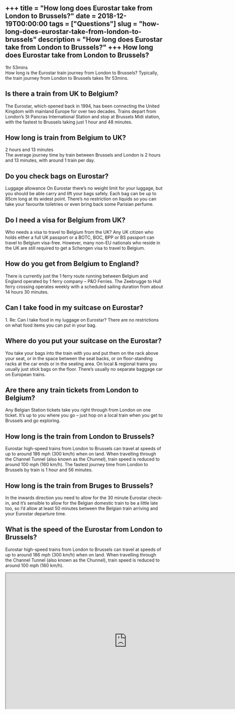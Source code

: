 +++
title = "How long does Eurostar take from London to Brussels?"
date = 2018-12-19T00:00:00
tags = ["Questions"]
slug = "how-long-does-eurostar-take-from-london-to-brussels"
description = "How long does Eurostar take from London to Brussels?"
+++
How long does Eurostar take from London to Brussels?
----------------------------------------------------

1hr 53mins  
How long is the Eurostar train journey from London to Brussels? Typically, the train journey from London to Brussels takes 1hr 53mins.

Is there a train from UK to Belgium?
------------------------------------

The Eurostar, which opened back in 1994, has been connecting the United Kingdom with mainland Europe for over two decades. Trains depart from London’s St Pancras International Station and stop at Brussels Midi station, with the fastest to Brussels taking just 1 hour and 48 minutes.

How long is train from Belgium to UK?
-------------------------------------

2 hours and 13 minutes  
The average journey time by train between Brussels and London is 2 hours and 13 minutes, with around 1 train per day.

Do you check bags on Eurostar?
------------------------------

Luggage allowance On Eurostar there’s no weight limit for your luggage, but you should be able carry and lift your bags safely. Each bag can be up to 85cm long at its widest point. There’s no restriction on liquids so you can take your favourite toiletries or even bring back some Parisian perfume.

Do I need a visa for Belgium from UK?
-------------------------------------

Who needs a visa to travel to Belgium from the UK? Any UK citizen who holds either a full UK passport or a BOTC, BOC, BPP or BS passport can travel to Belgium visa-free. However, many non-EU nationals who reside in the UK are still required to get a Schengen visa to travel to Belgium.

How do you get from Belgium to England?
---------------------------------------

There is currently just the 1 ferry route running between Belgium and England operated by 1 ferry company – P&amp;O Ferries. The Zeebrugge to Hull ferry crossing operates weekly with a scheduled sailing duration from about 14 hours 30 minutes.

Can I take food in my suitcase on Eurostar?
-------------------------------------------

1\. Re: Can I take food in my luggage on Eurostar? There are no restrictions on what food items you can put in your bag.

Where do you put your suitcase on the Eurostar?
-----------------------------------------------

You take your bags into the train with you and put them on the rack above your seat, or in the space between the seat backs, or on floor-standing racks at the car ends or in the seating area. On local &amp; regional trains you usually just stick bags on the floor. There’s usually no separate baggage car on European trains.

Are there any train tickets from London to Belgium?
---------------------------------------------------

Any Belgian Station tickets take you right through from London on one ticket. It’s up to you where you go – just hop on a local train when you get to Brussels and go exploring.

How long is the train from London to Brussels?
----------------------------------------------

Eurostar high-speed trains from London to Brussels can travel at speeds of up to around 186 mph (300 km/h) when on land. When travelling through the Channel Tunnel (also known as the Chunnel), train speed is reduced to around 100 mph (160 km/h). The fastest journey time from London to Brussels by train is 1 hour and 56 minutes.

How long is the train from Bruges to Brussels?
----------------------------------------------

In the inwards direction you need to allow for the 30 minute Eurostar check-in, and it’s sensible to allow for the Belgian domestic train to be a little late too, so I’d allow at least 50 minutes between the Belgian train arriving and your Eurostar departure time.

What is the speed of the Eurostar from London to Brussels?
----------------------------------------------------------

Eurostar high-speed trains from London to Brussels can travel at speeds of up to around 186 mph (300 km/h) when on land. When travelling through the Channel Tunnel (also known as the Chunnel), train speed is reduced to around 100 mph (160 km/h).

<iframe allow="accelerometer; autoplay; clipboard-write; encrypted-media; gyroscope; picture-in-picture" allowfullscreen="" class="__youtube_prefs__  epyt-is-override  no-lazyload" data-no-lazy="1" data-origheight="433" data-origwidth="770" data-skipgform_ajax_framebjll="" height="433" id="_ytid_22571" loading="lazy" src="https://www.youtube.com/embed/MEyIw-ybUDA?enablejsapi=1&autoplay=0&cc_load_policy=0&cc_lang_pref=&iv_load_policy=1&loop=0&modestbranding=0&rel=1&fs=1&playsinline=0&autohide=2&theme=dark&color=red&controls=1&" title="YouTube player" width="770"></iframe>